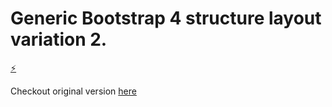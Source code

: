 # Generic Bootstrap 4 structure layout variation 2.

[ ⚡️](https://js-qxmdgs.stackblitz.io)

Checkout original version [here](https://github.com/mimidotsuser/BS4-Generic-layout)

